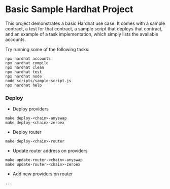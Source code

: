 # Basic Sample Hardhat Project

This project demonstrates a basic Hardhat use case. It comes with a sample contract, a test for that contract, a sample script that deploys that contract, and an example of a task implementation, which simply lists the available accounts.

Try running some of the following tasks:

```shell
npx hardhat accounts
npx hardhat compile
npx hardhat clean
npx hardhat test
npx hardhat node
node scripts/sample-script.js
npx hardhat help
```


### Deploy

- Deploy providers

```shell
make deploy-<chain>-anyswap
make deploy-<chain>-zeroex
```

- Deploy router

```shell
make deploy-<chain>-router
```

- Update router address on providers

```shell
make update-router-<chain>-anyswap
make update-router-<chain>-zeroex
```

- Add new providers on router

```shell
...
```
